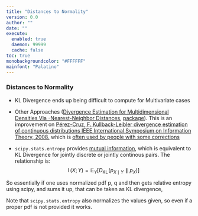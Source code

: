```yaml
---
title: "Distances to Normality"
version: 0.0
author: ""
date: ""
execute: 
  enabled: true
  daemon: 99999
  cache: false
toc: true
monobackgroundcolor: "#FFFFFF"
mainfont: "Palatino"
---
```


### Distances to Normality
- KL Divergence ends up being difficult to compute for Multivariate cases

- Other Approaches ([Divergence Estimation for Multidimensional Densities Via -Nearest-Neighbor Distances](https://www.princeton.edu/~kulkarni/Papers/Journals/j068_2009_WangKulVer_TransIT.pdf), [package](https://pypi.org/project/universal-divergence/)). This is an improvement on [Pérez-Cruz, F. Kullback-Leibler divergence estimation of
continuous distributions IEEE International Symposium on Information
Theory, 2008.](https://www.tsc.uc3m.es/~fernando/bare_conf3.pdf) which is [often used by people with some corrections](https://gist.github.com/atabakd/ed0f7581f8510c8587bc2f41a094b518) 

- `scipy.stats.entropy` provides [mutual information](https://en.wikipedia.org/wiki/Mutual_information), which is equivalent to KL Divergence  for jointly discrete or jointly continous pairs. The relationship is:
$$
\displaystyle \operatorname {I} (X;Y)=\mathbb {E} _{Y}\left[D_{\text{KL}}\!\left(p_{X\mid Y}\parallel p_{X}\right)\right]
$$

So essentially if one uses normalized pdf p, q and then gets relative entropy using scipy, and sums it up, that can be taken as KL divergence, 

Note that `scipy.stats.entropy` also normalizes the values given, so even if a proper pdf is not provided it works.
